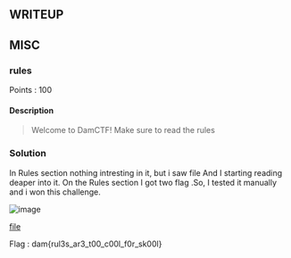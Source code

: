 ## WRITEUP 

## MISC 
### rules
Points : 100

#### Description
> Welcome to DamCTF! Make sure to read the rules

### Solution

 In Rules section nothing intresting in it, but i saw file And I starting reading deaper into it. 
 On the Rules section I got two flag .So, I tested it manually and i won this challenge.  
 
 ![image](https://raw.githubusercontent.com/lightningsarp/CTF-Players/master/DAM%20CTF%202020/files/Screenshot%20from%202020-10-12%2018-46-48.png)
 
 [file](https://github.com/lightningsarp/CTF-Players/blob/master/DAM%20CTF%202020/files/DamCTF%202020%20Rules%20%2B%20Details%20-%20Google%20Docs.pdf)
 
 Flag : dam{rul3s_ar3_t00_c00l_f0r_sk00l}
